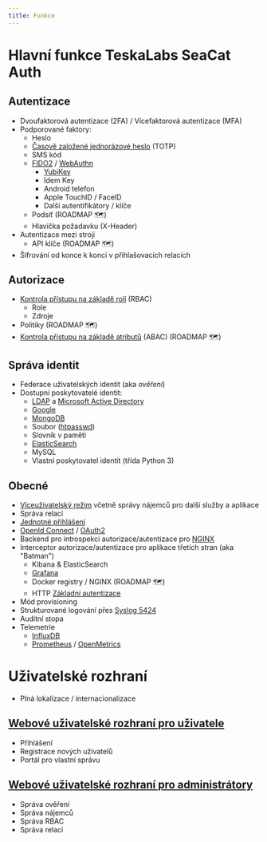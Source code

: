 ```yaml
---
title: Funkce
---
```


# Hlavní funkce TeskaLabs SeaCat Auth

## Autentizace

  * Dvoufaktorová autentizace (2FA) / Vícefaktorová autentizace (MFA)
  * Podporované faktory:
    * Heslo
    * [Časově založené jednorázové heslo](https://en.wikipedia.org/wiki/Time-based_One-Time_Password) (TOTP)
    * SMS kód
    * [FIDO2](https://en.wikipedia.org/wiki/FIDO2_Project) / [WebAuthn](https://en.wikipedia.org/wiki/WebAuthn)
      * [YubiKey](https://www.yubico.com)
      * Idem Key
      * Android telefon
      * Apple TouchID / FaceID
      * Další autentifikátory / klíče
    * Podsíť (ROADMAP 🗺️)
    * Hlavička požadavku (X-Header)
  * Autentizace mezi stroji
    * API klíče (ROADMAP 🗺️)
  * Šifrování od konce k konci v přihlašovacích relacích

## Autorizace
  * [Kontrola přístupu na základě rolí](https://en.wikipedia.org/wiki/Role-based_access_control) (RBAC)
    * Role
    * Zdroje
  * Politiky (ROADMAP 🗺️)
  * [Kontrola přístupu na základě atributů](https://en.wikipedia.org/wiki/Attribute-based_access_control) (ABAC) (ROADMAP 🗺️)


## Správa identit
  * Federace uživatelských identit (aka _ověření_)
  * Dostupní poskytovatelé identit:
    * [LDAP](https://en.wikipedia.org/wiki/Lightweight_Directory_Access_Protocol) a [Microsoft Active Directory](https://en.wikipedia.org/wiki/Active_Directory)
    * [Google](https://google.com/)
    * [MongoDB](https://www.mongodb.com)
    * Soubor ([htpasswd](https://httpd.apache.org/docs/2.4/programs/htpasswd.html))
    * Slovník v paměti
    * [ElasticSearch](https://www.elastic.co)
    * MySQL
    * Vlastní poskytovatel identit (třída Python 3)

## Obecné

* [Víceuživatelský režim](https://en.wikipedia.org/wiki/Multitenancy) včetně správy nájemců pro další služby a aplikace
* Správa relací
* [Jednotné přihlášení](https://en.wikipedia.org/wiki/Single_sign-on)
* [OpenId Connect](https://openid.net/connect/) / [OAuth2](https://oauth.net/2/)
* Backend pro introspekci autorizace/autentizace pro [NGINX](https://nginx.org)
* Interceptor autorizace/autentizace pro aplikace třetích stran (aka "Batman")
  * Kibana &amp; ElasticSearch
  * [Grafana](https://grafana.com)
  * Docker registry / NGINX (ROADMAP 🗺️)
  * HTTP [Základní autentizace](https://en.wikipedia.org/wiki/Basic_access_authentication)
* Mód provisioning
* Strukturované logování přes [Syslog 5424](https://datatracker.ietf.org/doc/html/rfc5424)
* Auditní stopa
* Telemetrie
  * [InfluxDB](https://www.influxdata.com)
  * [Prometheus](https://prometheus.io) / [OpenMetrics](https://openmetrics.io)


# Uživatelské rozhraní
* Plná lokalizace / internacionalizace

## [Webové uživatelské rozhraní pro uživatele](../webui/seacat-auth)
* Přihlášení
* Registrace nových uživatelů
* Portál pro vlastní správu

## [Webové uživatelské rozhraní pro administrátory](../webui/seacat)
* Správa ověření
* Správa nájemců
* Správa RBAC
* Správa relací